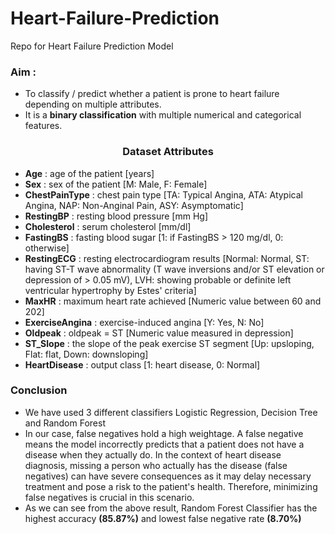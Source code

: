 # Heart-Failure-Prediction
Repo for Heart Failure Prediction Model

### Aim :
- To classify / predict whether a patient is prone to heart failure depending on multiple attributes.
- It is a **binary classification** with multiple numerical and categorical features.

### <center>Dataset Attributes</center>
    
- **Age** : age of the patient [years]
- **Sex** : sex of the patient [M: Male, F: Female]
- **ChestPainType** : chest pain type [TA: Typical Angina, ATA: Atypical Angina, NAP: Non-Anginal Pain, ASY: Asymptomatic]
- **RestingBP** : resting blood pressure [mm Hg]
- **Cholesterol** : serum cholesterol [mm/dl]
- **FastingBS** : fasting blood sugar [1: if FastingBS > 120 mg/dl, 0: otherwise]
- **RestingECG** : resting electrocardiogram results [Normal: Normal, ST: having ST-T wave abnormality (T wave inversions and/or ST elevation or depression of > 0.05 mV), LVH: showing probable or definite left ventricular hypertrophy by Estes' criteria]
- **MaxHR** : maximum heart rate achieved [Numeric value between 60 and 202]
- **ExerciseAngina** : exercise-induced angina [Y: Yes, N: No]
- **Oldpeak** : oldpeak = ST [Numeric value measured in depression]
- **ST_Slope** : the slope of the peak exercise ST segment [Up: upsloping, Flat: flat, Down: downsloping]
- **HeartDisease** : output class [1: heart disease, 0: Normal]

### Conclusion
- We have used 3 different classifiers Logistic Regression, Decision Tree and Random Forest 
- In our case, false negatives hold a high weightage. A false negative means the model incorrectly predicts that a patient does not have a disease when they actually do. In the context of heart disease diagnosis, missing a person who actually has the disease (false negatives) can have severe consequences as it may delay necessary treatment and pose a risk to the patient's health. Therefore, minimizing false negatives is crucial in this scenario.
- As we can see from the above result, Random Forest Classifier has the highest accuracy **(85.87%)** and lowest false negative rate **(8.70%)** 
